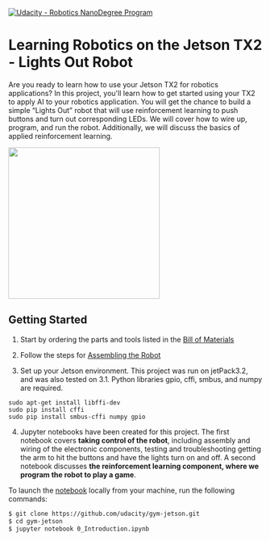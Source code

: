 [![Udacity - Robotics NanoDegree Program](https://s3-us-west-1.amazonaws.com/udacity-robotics/Extra+Images/RoboND_flag.png)](https://www.udacity.com/robotics)
# Learning Robotics on the Jetson TX2 - Lights Out Robot

Are you ready to learn how to use your Jetson TX2 for robotics applications? In this project, you'll learn how to get started using your TX2 to apply AI to your robotics application. You will get the chance to build a simple “Lights Out” robot that will use reinforcement learning to push buttons and turn out corresponding LEDs. We will cover how to wire up, program, and run the robot. Additionally, we will discuss the basics of applied reinforcement learning.

<img src="https://github.com/udacity/gym-jetson/blob/master/images/robot-working.gif" width="300">

## Getting Started

1. Start by ordering the parts and tools listed in the [Bill of Materials](https://github.com/udacity/gym-jetson/blob/master/robot_construction/BOM.md)

2. Follow the steps for [Assembling the Robot](https://github.com/udacity/gym-jetson/blob/master/robot_construction/assembly.md) 

3. Set up your Jetson environment. This project was run on jetPack3.2, and was also tested on 3.1. Python libraries gpio, cffi, smbus, and numpy are required.

```
sudo apt-get install libffi-dev
sudo pip install cffi
sudo pip install smbus-cffi numpy gpio
```

4. Jupyter notebooks have been created for this project. The first notebook covers **taking control of the robot**, including assembly and wiring of the electronic components, testing and troubleshooting getting the arm to hit the buttons and have the lights turn on and off. A second notebook discusses **the reinforcement learning component, where we program the robot to play a game**.

To launch the [notebook](https://github.com/udacity/gym-jetson/blob/master/0_Introduction.ipynb) locally from your machine, run the following commands:

``` bash
$ git clone https://github.com/udacity/gym-jetson.git
$ cd gym-jetson
$ jupyter notebook 0_Introduction.ipynb
```
